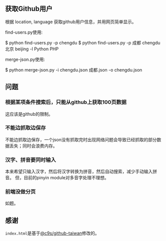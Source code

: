 ## 获取Github用户

根据 location, language 获取github用户信息，并用网页简单显示。

find-users.py使用:

  $ python find-users.py -p chengdu
  $ python find-users.py -p 成都 chengdu 北京 beijing -l Python PHP

merge-json.py使用:

  $ python merge-json.py -i chengdu.json 成都.json -o chengdu.json

## 问题

### 根据某项条件搜索后，只能从github上获取100页数据

这应该是github的限制。

### 不能边抓取边保存

不能边抓取边保存，一个json没有抓取完时出现网络问题会导致已经抓取的部分数据丢失；同时会浪费内存。

### 汉字、拼音要同时输入

本来希望只输入汉字，然后将汉字转换为拼音，然后自动搜索，减少手动输入拼音。
但，目前的pinyin module对多音字处理不理想。

### 前端没做分页

如题。

## 感谢

`index.html`是基于[@c9s/github-taiwan](http://github.com/c9s/github-taiwan)修改的。
